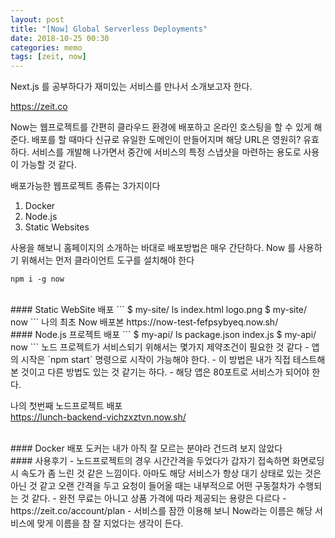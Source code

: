 ```yaml
---
layout: post
title: "[Now] Global Serverless Deployments"
date: 2018-10-25 00:30
categories: memo
tags: [zeit, now]
---
```

Next.js 를 공부하다가 재미있는 서비스를 만나서 소개보고자 한다.

https://zeit.co

Now는 웹프로젝트를 간편히 클라우드 환경에 배포하고 온라인 호스팅을 할 수 있게 해준다. 배포를 할 때마다 신규로 유일한 도메인이 만들어지며 해당 URL은 영원히? 유효하다. 서비스를 개발해 나가면서 중간에 서비스의 특정 스냅샷을 마련하는 용도로 사용이 가능할 것 같다.

배포가능한 웹프로젝트 종류는 3가지이다
1. Docker
1. Node.js
1. Static Websites

사용을 해보니 홈페이지의 소개하는 바대로 배포방법은 매우 간단하다. Now 를 사용하기 위해서는 먼저 클라이언트 도구를 설치해야 한다
```
npm i -g now
```

<br>
#### Static WebSite 배포
```
$ my-site/ ls
index.html logo.png
$ my-site/ now
```
나의 최초 Now 배포본  
https://now-test-fefpsybyeq.now.sh/


<br>
#### Node.js 프로젝트 배포
```
$ my-api/ ls
package.json index.js
$ my-api/ now
```
노드 프로젝트가 서비스되기 위해서는 몇가지 제약조건이 필요한 것 같다
- 앱의 시작은 `npm start` 명령으로 시작이 가능해야 한다.
    - 이 방법은 내가 직접 테스트해 본 것이고 다른 방법도 있는 것 같기는 하다.
- 해당 앱은 80포트로 서비스가 되어야 한다.

나의 첫번째 노드프로젝트 배포  
https://lunch-backend-vichzxztvn.now.sh/

<br>
#### Docker 배포
도커는 내가 아직 잘 모르는 분야라 건드려 보지 않았다

<br>
#### 사용후기
- 노드프로젝트의 경우 시간간격을 두었다가 갑자기 접속하면 화면로딩시 속도가 좀 느린 것 같은 느낌이다. 아마도 해당 서비스가 항상 대기 상태로 있는 것은 아닌 것 같고 오랜 간격을 두고 요청이 들어올 때는 내부적으로 어떤 구동절차가 수행되는 것 같다.
- 완전 무료는 아니고 상품 가격에 따라 제공되는 용량은 다르다
    - https://zeit.co/account/plan
- 서비스를 잠깐 이용해 보니 Now라는 이름은 해당 서비스에 맞게 이름을 참 잘 지었다는 생각이 든다.





